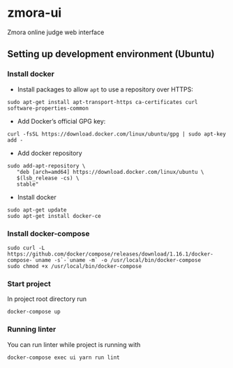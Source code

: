 # zmora-ui
Zmora online judge web interface

## Setting up development environment (Ubuntu)
### Install docker
* Install packages to allow `apt` to use a repository over HTTPS:
```
sudo apt-get install apt-transport-https ca-certificates curl software-properties-common
```
* Add Docker’s official GPG key:
```
curl -fsSL https://download.docker.com/linux/ubuntu/gpg | sudo apt-key add -
```
* Add docker repository
```
sudo add-apt-repository \
   "deb [arch=amd64] https://download.docker.com/linux/ubuntu \
   $(lsb_release -cs) \
   stable"
```
* Install docker
```
sudo apt-get update
sudo apt-get install docker-ce
```

### Install docker-compose
```
sudo curl -L https://github.com/docker/compose/releases/download/1.16.1/docker-compose-`uname -s`-`uname -m` -o /usr/local/bin/docker-compose
sudo chmod +x /usr/local/bin/docker-compose
```
### Start project
In project root directory run
```
docker-compose up
```

### Running linter
You can run linter while project is running with
```
docker-compose exec ui yarn run lint
```
